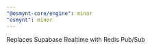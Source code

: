 ```yaml
---
"@osmynt-core/engine": minor
"osmynt": minor
---
```


Replaces Supabase Realtime with Redis Pub/Sub
